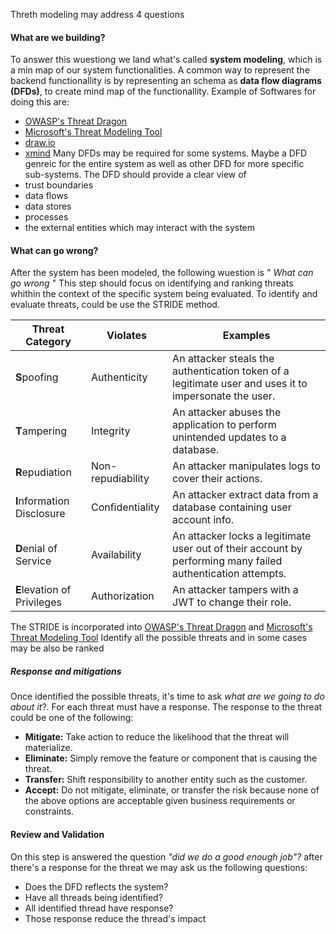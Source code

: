 Threth modeling may address 4 questions
#### What are we building?
To answer this wuestiong we land what's called **system modeling**, which is a min map of our system functionalities. A common way to represent the backend functionallity is by representing an schema as **data flow diagrams (DFDs)**, to create mind map of the functionallity. Example of Softwares for doing this are:
- [OWASP's Threat Dragon](https://github.com/OWASP/threat-dragon) 
- [Microsoft's Threat Modeling Tool](https://learn.microsoft.com/en-us/azure/security/develop/threat-modeling-tool)
- [draw.io](https://draw.io/)
- [xmind](https://xmind.app/)
Many DFDs may be required for some systems. Maybe a DFD genreic for the entire system as well as other DFD for more specific sub-systems.
The DFD should provide a clear view of 
 - trust boundaries
 - data flows
 - data stores
 - processes
 - the external entities which may interact with the system
#### What can go wrong?
After the system has been modeled, the following wuestion is " *What can go wrong* "
This step should focus on identifying and ranking threats whithin the context of the specific system being evaluated. To identify and evaluate threats, could be use the STRIDE method. 

| Threat Category             | Violates          | Examples                                                                                                    |
| --------------------------- | ----------------- | ----------------------------------------------------------------------------------------------------------- |
| **S**poofing                | Authenticity      | An attacker steals the authentication token of a legitimate user and uses it to impersonate the user.       |
| **T**ampering               | Integrity         | An attacker abuses the application to perform unintended updates to a database.                             |
| **R**epudiation             | Non-repudiability | An attacker manipulates logs to cover their actions.                                                        |
| **I**nformation Disclosure  | Confidentiality   | An attacker extract data from a database containing user account info.                                      |
| **D**enial of Service       | Availability      | An attacker locks a legitimate user out of their account by performing many failed authentication attempts. |
| **E**levation of Privileges | Authorization     | An attacker tampers with a JWT to change their role.                                                        |
The STRIDE is incorporated into [OWASP's Threat Dragon](https://github.com/OWASP/threat-dragon) and [Microsoft's Threat Modeling Tool](https://learn.microsoft.com/en-us/azure/security/develop/threat-modeling-tool)
Identify all the possible threats and in some cases may be also be ranked

##### Response and mitigations
Once identified the possible threats, it's time to ask *what are we going to do about it*?. For each threat must have a response. 
The response to the threat could be one of the following:

- **Mitigate:** Take action to reduce the likelihood that the threat will materialize.
- **Eliminate:** Simply remove the feature or component that is causing the threat.
- **Transfer:** Shift responsibility to another entity such as the customer.
- **Accept:** Do not mitigate, eliminate, or transfer the risk because none of the above options are acceptable given business requirements or constraints.

#### Review and Validation
On this step is answered the question *"did we do a good enough job"?* after there's a response for the threat we may ask us the following questions:
- Does the DFD reflects the system?
- Have all threads being identified?
- All identified thread have response?
- Those response reduce the thread's impact